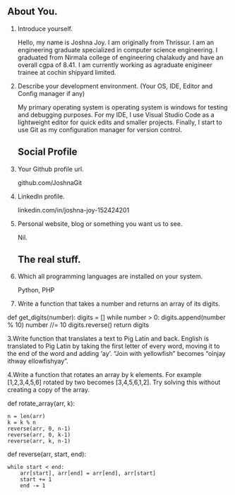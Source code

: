 ## About You.

 1. Introduce yourself.

    Hello, my name is Joshna Joy. I am originally from Thrissur. I am an engineering graduate specialized in computer science engineering.
    I graduated from Nirmala college of engineering chalakudy and have an overall cgpa of 8.41.
    I am currently working as agraduate enigineer trainee at cochin shipyard limited.

 2. Describe your development environment. (Your OS, IDE, Editor and Config manager if any)

    My primary operating system is operating system is windows for testing and debugging purposes.
    For my IDE,  I use Visual Studio Code as a lightweight editor for quick edits and smaller projects.
    Finally, I start to use Git as my configuration manager for version control. 

    ## Social Profile
 1. Your Github profile url.

    github.com/JoshnaGit

 2. LinkedIn profile.

    linkedin.com/in/joshna-joy-152424201

 3. Personal website, blog or something you want us to see.

    Nil.

    ## The real stuff.
 1. Which all programming languages are installed on your system.

    Python, PHP

2. Write a function that takes a number and returns an array of its digits.

def get_digits(number):
    digits = []
    while number > 0:
        digits.append(number % 10)
        number //= 10
    digits.reverse()
    return digits

3.Write function that translates a text to Pig Latin and back. English is translated to Pig Latin by taking the first letter of every word, moving it to the end of the word and adding ‘ay’. “Join with yellowfish” becomes “oinjay ithway ellowfishyay”.
  




 4.Write a function that rotates an array by k elements. For example [1,2,3,4,5,6] rotated by two becomes [3,4,5,6,1,2]. Try solving this without creating a copy of the array.

def rotate_array(arr, k):
    
    n = len(arr)
    k = k % n  
    reverse(arr, 0, n-1)
    reverse(arr, 0, k-1)
    reverse(arr, k, n-1)

def reverse(arr, start, end):
    
    while start < end:
        arr[start], arr[end] = arr[end], arr[start]
        start += 1
        end -= 1

